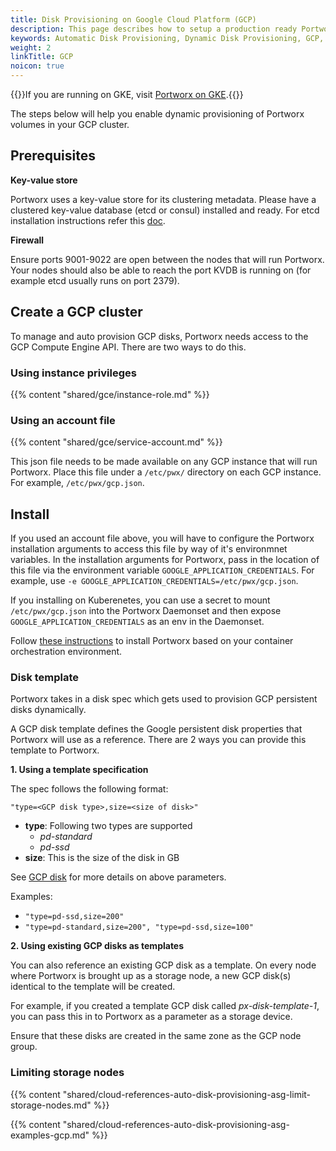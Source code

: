```yaml
---
title: Disk Provisioning on Google Cloud Platform (GCP)
description: This page describes how to setup a production ready Portworx cluster in a Google Cloud Platform (GCP).
keywords: Automatic Disk Provisioning, Dynamic Disk Provisioning, GCP, Google Cloud Platform
weight: 2
linkTitle: GCP
noicon: true
---
```


{{<info>}}If you are running on GKE, visit [Portworx on GKE](/portworx-install-with-kubernetes/cloud/gcp/gke/).{{</info>}}

The steps below will help you enable dynamic provisioning of Portworx volumes in your GCP cluster.

## Prerequisites

**Key-value store**

Portworx uses a key-value store for its clustering metadata. Please have a clustered key-value database (etcd or consul) installed and ready. For etcd installation instructions refer this [doc](/portworx-install-with-kubernetes/operate-and-maintain-on-kubernetes/etcd).

**Firewall**

Ensure ports 9001-9022 are open between the nodes that will run Portworx. Your nodes should also be able to reach the port KVDB is running on (for example etcd usually runs on port 2379).

## Create a GCP cluster

To manage and auto provision GCP disks, Portworx needs access to the GCP Compute Engine API.   There are two ways to do this.

### Using instance privileges

{{% content "shared/gce/instance-role.md" %}}

### Using an account file

{{% content "shared/gce/service-account.md" %}}

This json file needs to be made available on any GCP instance that will run Portworx.  Place this file under a `/etc/pwx/` directory on each GCP instance.  For example, `/etc/pwx/gcp.json`.

## Install

If you used an account file above, you will have to configure the Portworx installation arguments to access this file by way of it's environmnet variables.  In the installation arguments for Portworx, pass in the location of this file via the environment variable `GOOGLE_APPLICATION_CREDENTIALS`. For example, use `-e GOOGLE_APPLICATION_CREDENTIALS=/etc/pwx/gcp.json`.

If you installing on Kuberenetes, you can use a secret to mount `/etc/pwx/gcp.json` into the Portworx Daemonset and then expose `GOOGLE_APPLICATION_CREDENTIALS` as an env in the Daemonset.

Follow [these instructions](/) to install Portworx based on your container orchestration environment.

### Disk template

Portworx takes in a disk spec which gets used to provision GCP persistent disks dynamically.

A GCP disk template defines the Google persistent disk properties that Portworx will use as a reference. There are 2 ways you can provide this template to Portworx.

**1. Using a template specification**

The spec follows the following format:
```text
"type=<GCP disk type>,size=<size of disk>"
```

* __type__: Following two types are supported
    * _pd-standard_
    * _pd-ssd_
* __size__: This is the size of the disk in GB

See [GCP disk](https://cloud.google.com/compute/docs/disks/) for more details on above parameters.

Examples:

* `"type=pd-ssd,size=200"`
* `"type=pd-standard,size=200", "type=pd-ssd,size=100"`


**2. Using existing GCP disks as templates**

You can also reference an existing GCP disk as a template. On every node where Portworx is brought up as a storage node, a new GCP disk(s) identical to the template will be created.

For example, if you created a template GCP disk called _px-disk-template-1_, you can pass this in to Portworx as a parameter as a storage device.

Ensure that these disks are created in the same zone as the GCP node group.

### Limiting storage nodes

{{% content "shared/cloud-references-auto-disk-provisioning-asg-limit-storage-nodes.md" %}}

{{% content "shared/cloud-references-auto-disk-provisioning-asg-examples-gcp.md" %}}
